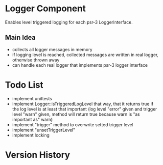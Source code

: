 # Logger Component

Enables level triggered logging for each psr-3 LoggerInterface.

## Main Idea

* collects all logger messages in memory
* if logging level is reached, collected messages are written in real logger, otherwise thrown away
* can handle each real logger that implements psr-3 logger interface

# Todo List

* implement unittests
* implement Logger::isTriggeredLogLevel that way, that it returns true if the log level is at least that important
    (log level "error" given and trigger level "warn" given, method will return true because warn is "as important as" warn)
* implement "trigger" method to overwrite setted trigger level
* implement "unsetTriggerLevel"
* implement locking

# Version History
